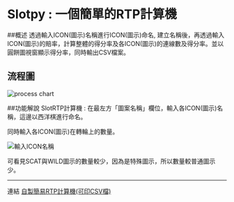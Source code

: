 # Slotpy : 一個簡單的RTP計算機
##概述
透過輸入ICON(圖示)名稱進行ICON(圖示)命名, 建立名稱後，再透過輸入ICON(圖示)的賠率，計算整體的得分率及各ICON(圖示)的連線數及得分率。並以圓餅圖視窗顯示得分率，同時輸出CSV檔案。



## 流程圖
![process chart](https://upload.cc/i1/2020/09/24/yfDhCR.jpg)




##功能解說
SlotRTP計算機 : 在最左方「圖案名稱」欄位，輸入各ICON(圖示)名稱，這邊以西洋棋進行命名。

同時輸入各ICON(圖示)在轉輪上的數量。

![輸入ICON名稱](https://upload.cc/i1/2020/09/25/imyBIS.jpg)

可看見SCAT與WILD圖示的數量較少，因為是特殊圖示，所以數量較普通圖示少。





***
連結
[自製簡易RTP計算機(可印CSV檔)](https://github.com/Monsters-Hunter/Slotpy/tree/Slotpy-addPiePicture "Title")
